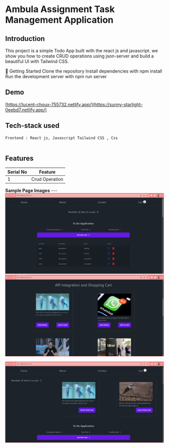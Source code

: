 # Ambula Assignment  Task Management Application

**Introduction**
---
This project is a simple Todo App built with the react js and javascript.  we show you how to create CRUD operations using json-server and build a beautiful UI with Tailwind CSS.

🚀 Getting Started
Clone the repository
Install dependencies with npm install
Run the development server with npm run server


## Demo

[https://lucent-choux-755732.netlify.app/](https://sunny-starlight-0eebd7.netlify.app/)

##  Tech-stack used
  
   ```
Frontend : React js, Javascript Tailwind CSS , Css


   ```
## Features

 | Serial No            | Feature                                                              |
| ----------------- | ------------------------------------------------------------------ |
| 1 | Crud Operation |


  **Sample Page Images**
  ---![Screenshot (1311)](https://github.com/sidhantnahak/Ambula-Technologies-Private-Ltd/blob/main/reactapp/src/images/todo_list.png)
  ![Screenshot (1312)](https://github.com/sidhantnahak/Ambula-Technologies-Private-Ltd/blob/main/reactapp/src/images/news.png)


 
![Screenshot (1313)](https://github.com/sidhantnahak/Ambula-Technologies-Private-Ltd/blob/main/reactapp/src/images/cart.png)



  




